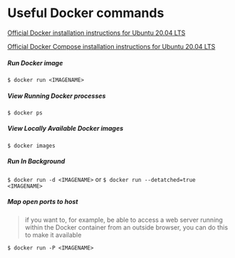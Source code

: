 # Useful Docker commands

[Official Docker installation instructions for Ubuntu 20.04 LTS](https://www.digitalocean.com/community/tutorials/how-to-install-and-use-docker-on-ubuntu-20-04)

[Official Docker Compose installation instructions for Ubuntu 20.04 LTS](https://www.digitalocean.com/community/tutorials/how-to-install-and-use-docker-compose-on-ubuntu-20-04)

##### Run Docker image
`$ docker run <IMAGENAME>`

##### View Running Docker processes
`$ docker ps`

##### View Locally Available Docker images
`$ docker images`

##### Run In Background
`$ docker run -d <IMAGENAME>` or `$ docker run --detatched=true <IMAGENAME>`

##### Map open ports to host
 > if you want to, for example, be able to access a web server running within the Docker container from an outside browser, you can do this to make it available

`$ docker run -P <IMAGENAME>`
